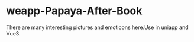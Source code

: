 # weapp-Papaya-After-Book
 There are many interesting pictures and emoticons here.Use in uniapp and Vue3.
